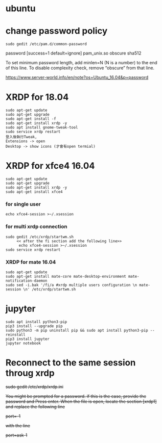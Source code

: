 # ubuntu

# change password policy
```
sudo gedit /etc/pam.d/common-password
```

password     [success=1 default=ignore]    pam_unix.so obscure sha512

To set minimum password length, add minlen=N (N is a number) to the end of this line.
To disable complexity check, remove “obscure” from that line.

https://www.server-world.info/en/note?os=Ubuntu_16.04&p=password


# XRDP for 18.04
```
sudo apt-get update
sudo apt-get upgrade
sudo apt-get install -f
sudo apt-get install xrdp -y
sudo apt install gnome-tweak-tool
sudo service xrdp restart
登入後執行Tweak,
Extensions -> open
Desktop -> show icons (才會有open termial)
```

# XRDP for xfce4 16.04
```
sudo apt-get update
sudo apt-get upgrade
sudo apt-get install xrdp -y
sudo apt-get install xfce4
```
### for single user
```
echo xfce4-session >~/.xsession 
```
### for multi xrdp connection
```
sudo gedit /etc/xrdp/startwm.sh
     << after the fi section add the following line>>     
      echo xfce4-session >~/.xsession
sudo service xrdp restart
```

### XRDP for mate 16.04
```
sudo apt-get update
sudo apt-get install mate-core mate-desktop-environment mate-notification-daemon
sudo sed -i.bak '/fi/a #xrdp multiple users configuration \n mate-session \n' /etc/xrdp/startwm.sh
```


# jupyter
```
sudo apt install python3-pip
pip3 install --upgrade pip
sudo python3 -m pip uninstall pip && sudo apt install python3-pip --reinstall
pip3 install jupyter
jupyter notebook
```
# Reconnect to the same session throug xrdp <no longer use>

~~sudo gedit /etc/xrdp/xrdp.ini~~

~~You might be prompted for a password. if this is the case, provide the password and Press enter.   When the file is open, locate the section [xrdp1] and replace the following line~~

~~port=-1~~

~~with the line~~

~~port=ask-1~~
